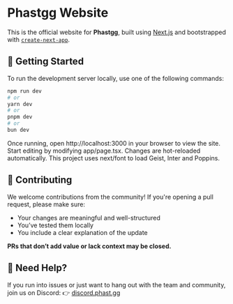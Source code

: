 # Phastgg Website

This is the official website for **Phastgg**, built using [Next.js](https://nextjs.org) and bootstrapped with [`create-next-app`](https://nextjs.org/docs/app/api-reference/cli/create-next-app).

## 🚀 Getting Started

To run the development server locally, use one of the following commands:

```bash
npm run dev
# or
yarn dev
# or
pnpm dev
# or
bun dev
```

Once running, open http://localhost:3000 in your browser to view the site.
Start editing by modifying app/page.tsx. Changes are hot-reloaded automatically.
This project uses next/font to load Geist, Inter and Poppins.

## 🤝 Contributing
We welcome contributions from the community!
If you're opening a pull request, please make sure:
- Your changes are meaningful and well-structured
- You’ve tested them locally
- You include a clear explanation of the update

**PRs that don’t add value or lack context may be closed.**

## 💬 Need Help?
If you run into issues or just want to hang out with the team and community, join us on Discord:
👉 [discord.phast.gg](https://discord.phast.gg)